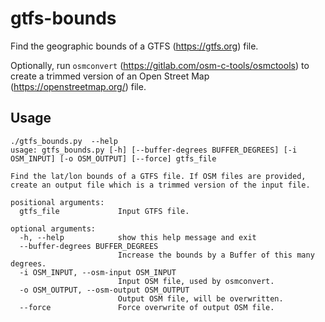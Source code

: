 # gtfs-bounds

Find the geographic bounds of a GTFS (https://gtfs.org) file.

Optionally, run `osmconvert` (https://gitlab.com/osm-c-tools/osmctools) to
create a trimmed version of an Open Street Map (https://openstreetmap.org/)
file.

## Usage

```
./gtfs_bounds.py  --help
usage: gtfs_bounds.py [-h] [--buffer-degrees BUFFER_DEGREES] [-i OSM_INPUT] [-o OSM_OUTPUT] [--force] gtfs_file

Find the lat/lon bounds of a GTFS file. If OSM files are provided, create an output file which is a trimmed version of the input file.

positional arguments:
  gtfs_file             Input GTFS file.

optional arguments:
  -h, --help            show this help message and exit
  --buffer-degrees BUFFER_DEGREES
                        Increase the bounds by a Buffer of this many degrees.
  -i OSM_INPUT, --osm-input OSM_INPUT
                        Input OSM file, used by osmconvert.
  -o OSM_OUTPUT, --osm-output OSM_OUTPUT
                        Output OSM file, will be overwritten.
  --force               Force overwrite of output OSM file.
```
